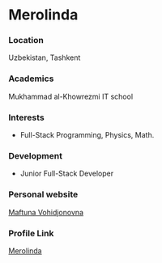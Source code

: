 # Merolinda

### Location

Uzbekistan, Tashkent

### Academics

Mukhammad al-Khowrezmi IT school 

### Interests

- Full-Stack Programming, Physics, Math.

### Development

- Junior Full-Stack Developer

### Personal website

[Maftuna Vohidjonovna](https://maftuna-vohidjonovna.netlify.app/)

### Profile Link

[Merolinda](https://github.com/MaisieDev)
